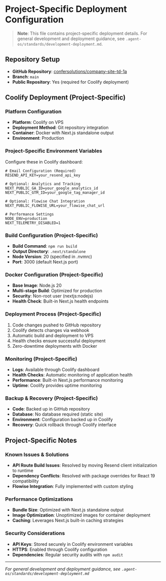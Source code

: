 # Project-Specific Deployment Configuration

> **Note**: This file contains project-specific deployment details. For general development and deployment guidance, see `.agent-os/standards/development-deployment.md`.

## Repository Setup
- **GitHub Repository**: [confersolutions/company-site-td-1a](https://github.com/confersolutions/company-site-td-1a.git)
- **Branch**: `main`
- **Public Repository**: Yes (required for Coolify deployment)

## Coolify Deployment (Project-Specific)

### Platform Configuration
- **Platform**: Coolify on VPS
- **Deployment Method**: Git repository integration
- **Container**: Docker with Next.js standalone output
- **Environment**: Production

### Project-Specific Environment Variables
Configure these in Coolify dashboard:

```env
# Email Configuration (Required)
RESEND_API_KEY=your_resend_api_key

# Optional: Analytics and Tracking
NEXT_PUBLIC_GA_ID=your_google_analytics_id
NEXT_PUBLIC_GTM_ID=your_google_tag_manager_id

# Optional: Flowise Chat Integration
NEXT_PUBLIC_FLOWISE_URL=your_flowise_chat_url

# Performance Settings
NODE_ENV=production
NEXT_TELEMETRY_DISABLED=1
```

### Build Configuration (Project-Specific)
- **Build Command**: `npm run build`
- **Output Directory**: `.next/standalone`
- **Node Version**: 20 (specified in .nvmrc)
- **Port**: 3000 (default Next.js port)

### Docker Configuration (Project-Specific)
- **Base Image**: Node.js 20
- **Multi-stage Build**: Optimized for production
- **Security**: Non-root user (nextjs:nodejs)
- **Health Check**: Built-in Next.js health endpoints

### Deployment Process (Project-Specific)
1. Code changes pushed to GitHub repository
2. Coolify detects changes via webhook
3. Automatic build and deployment to VPS
4. Health checks ensure successful deployment
5. Zero-downtime deployments with Docker

### Monitoring (Project-Specific)
- **Logs**: Available through Coolify dashboard
- **Health Checks**: Automatic monitoring of application health
- **Performance**: Built-in Next.js performance monitoring
- **Uptime**: Coolify provides uptime monitoring

### Backup & Recovery (Project-Specific)
- **Code**: Backed up in GitHub repository
- **Database**: No database required (static site)
- **Environment**: Configuration backed up in Coolify
- **Recovery**: Quick rollback through Coolify interface

## Project-Specific Notes

### Known Issues & Solutions
- **API Route Build Issues**: Resolved by moving Resend client initialization to runtime
- **Dependency Conflicts**: Resolved with package overrides for React 19 compatibility
- **Flowise Integration**: Fully implemented with custom styling

### Performance Optimizations
- **Bundle Size**: Optimized with Next.js standalone output
- **Image Optimization**: Unoptimized images for container deployment
- **Caching**: Leverages Next.js built-in caching strategies

### Security Considerations
- **API Keys**: Stored securely in Coolify environment variables
- **HTTPS**: Enabled through Coolify configuration
- **Dependencies**: Regular security audits with `npm audit`

---

*For general development and deployment guidance, see `.agent-os/standards/development-deployment.md`* 